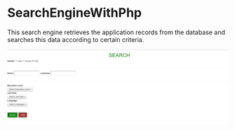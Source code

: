 # SearchEngineWithPhp

This search engine retrieves the application records from the database and searches this data according to certain criteria.

<img src="searchpage.png">
